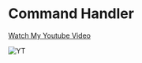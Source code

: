 # Command Handler

[Watch My Youtube Video](https://www.youtube.com/watch?v=qK1KoMaTlRc)

![YT](https://media.discordapp.net/attachments/841290477386858496/850622199240327198/djs2.png?width=782&height=434)
